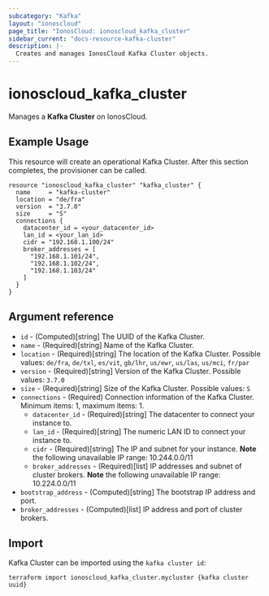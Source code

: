 ```yaml
---
subcategory: "Kafka"
layout: "ionoscloud"
page_title: "IonosCloud: ionoscloud_kafka_cluster"
sidebar_current: "docs-resource-kafka-cluster"
description: |-
  Creates and manages IonosCloud Kafka Cluster objects.
---
```


# ionoscloud_kafka_cluster

Manages a **Kafka Cluster** on IonosCloud.

## Example Usage

This resource will create an operational Kafka Cluster. After this section completes, the provisioner can be called.

```hcl
resource "ionoscloud_kafka_cluster" "kafka_cluster" {
  name     = "kafka-cluster"
  location = "de/fra"
  version  = "3.7.0"
  size     = "S"
  connections {
    datacenter_id = <your_datacenter_id>
    lan_id = <your_lan_id>
    cidr = "192.168.1.100/24"
    broker_addresses = [
      "192.168.1.101/24",
      "192.168.1.102/24",
      "192.168.1.103/24"
    ]
  }
}
```

## Argument reference

* `id` - (Computed)[string] The UUID of the Kafka Cluster.
* `name` - (Required)[string] Name of the Kafka Cluster.
* `location` - (Required)[string] The location of the Kafka Cluster. Possible values: `de/fra`, `de/txl`, `es/vit`,
  `gb/lhr`, `us/ewr`, `us/las`, `us/mci`, `fr/par`
* `version` - (Required)[string] Version of the Kafka Cluster. Possible values: `3.7.0`
* `size` - (Required)[string] Size of the Kafka Cluster. Possible values: `S`
* `connections` - (Required) Connection information of the Kafka Cluster. Minimum items: 1, maximum items: 1.
    * `datacenter_id` - (Required)[string] The datacenter to connect your instance to.
    * `lan_id` - (Required)[string] The numeric LAN ID to connect your instance to.
    * `cidr` - (Required)[string] The IP and subnet for your instance. **Note** the following unavailable IP range:
      10.244.0.0/11
    * `broker_addresses` - (Required)[list] IP addresses and subnet of cluster brokers. **Note** the following
      unavailable IP range: 10.224.0.0/11
* `bootstrap_address` - (Computed)[string] The bootstrap IP address and port.
* `broker_addresses` - (Computed)[list] IP address and port of cluster brokers.

## Import

Kafka Cluster can be imported using the `kafka cluster id`:

```shell
terraform import ionoscloud_kafka_cluster.mycluster {kafka cluster uuid}
```
